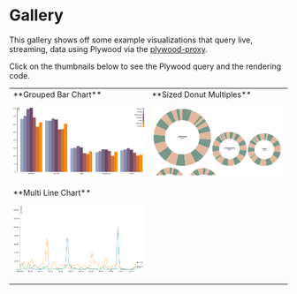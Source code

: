 # Gallery

This gallery shows off some example visualizations that query live, streaming, data using Plywood via the [plywood-proxy](https://github.com/implydata/plywood-proxy).

Click on the thumbnails below to see the Plywood query and the rendering code.  

<table class="gallery">
<tr>
<td>
**Grouped Bar Chart**

[![Grouped Bar Chart](images/grouped-bar-chart.png)](http://bl.ocks.org/vogievetsky/9d3db7aeefd23694f052)
</td>
<td>
**Sized Donut Multiples**

[![Sized Donut Multiples](images/sized-donut-multiples.png)](http://bl.ocks.org/vogievetsky/30b764fa39d178be423e)
</td>
</tr>
<tr>
<td>
**Multi Line Chart**

[![Multi Line Chart](images/multi-line-chart.png)](http://bl.ocks.org/vogievetsky/0031106e42675a18fa8a)
</td>
<tr>
</table>
